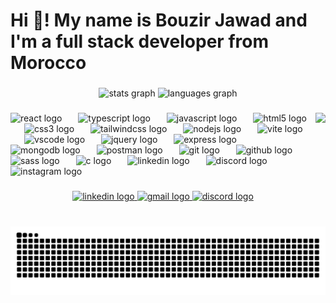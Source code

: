 <h1 align="left">Hi 👋! My name is Bouzir Jawad and I'm a full stack developer from Morocco</h1>

###

<div align="center">
  <img src="https://github-readme-stats.vercel.app/api?username=BouzirJawad&hide_title=true&hide_rank=false&show_icons=true&include_all_commits=true&count_private=true&disable_animations=false&theme=dracula&locale=en&hide_border=true" height="150" alt="stats graph"  />
  <img src="https://github-readme-stats.vercel.app/api/top-langs?username=BouzirJawad&locale=en&hide_title=true&layout=compact&card_width=320&langs_count=6&theme=dracula&hide_border=true" height="150" alt="languages graph"  />
</div>

###

<img align="right" height="150" src="https://i.imgflip.com/65efzo.gif"  />

###

<div align="left">
  <img src="https://skillicons.dev/icons?i=react" height="73" alt="react logo"  />
  <img width="18" />
  <img src="https://skillicons.dev/icons?i=ts" height="73" alt="typescript logo"  />
  <img width="18" />
  <img src="https://skillicons.dev/icons?i=js" height="73" alt="javascript logo"  />
  <img width="18" />
  <img src="https://skillicons.dev/icons?i=html" height="73" alt="html5 logo"  />
  <img width="18" />
  <img src="https://cdn.jsdelivr.net/gh/devicons/devicon/icons/css3/css3-original.svg" height="73" alt="css3 logo"  />
  <img width="18" />
  <img src="https://skillicons.dev/icons?i=tailwind" height="73" alt="tailwindcss logo"  />
  <img width="18" />
  <img src="https://skillicons.dev/icons?i=nodejs" height="73" alt="nodejs logo"  />
  <img width="18" />
  <img src="https://skillicons.dev/icons?i=vite" height="73" alt="vite logo"  />
  <img width="18" />
  <img src="https://skillicons.dev/icons?i=vscode" height="73" alt="vscode logo"  />
  <img width="18" />
  <img src="https://skillicons.dev/icons?i=jquery" height="73" alt="jquery logo"  />
  <img width="18" />
  <img src="https://skillicons.dev/icons?i=express" height="73" alt="express logo"  />
  <img width="18" />
  <img src="https://skillicons.dev/icons?i=mongodb" height="73" alt="mongodb logo"  />
  <img width="18" />
  <img src="https://skillicons.dev/icons?i=postman" height="73" alt="postman logo"  />
  <img width="18" />
  <img src="https://skillicons.dev/icons?i=git" height="73" alt="git logo"  />
  <img width="18" />
  <img src="https://skillicons.dev/icons?i=github" height="73" alt="github logo"  />
  <img width="18" />
  <img src="https://skillicons.dev/icons?i=sass" height="73" alt="sass logo"  />
  <img width="18" />
  <img src="https://skillicons.dev/icons?i=c" height="73" alt="c logo"  />
  <img width="18" />
  <img src="https://skillicons.dev/icons?i=linkedin" height="73" alt="linkedin logo"  />
  <img width="18" />
  <img src="https://skillicons.dev/icons?i=discord" height="73" alt="discord logo"  />
  <img width="18" />
  <img src="https://skillicons.dev/icons?i=instagram" height="73" alt="instagram logo"  />
</div>

###

<div align="center">
  <a href="www.linkedin.com/in/jawad-bouzir" target="_blank">
    <img src="https://img.shields.io/static/v1?message=LinkedIn&logo=linkedin&label=&color=0077B5&logoColor=white&labelColor=&style=for-the-badge" height="35" alt="linkedin logo"  />
  </a>
  <a href="jawadbouzir01@gmail.com" target="_blank">
    <img src="https://img.shields.io/static/v1?message=Gmail&logo=gmail&label=&color=D14836&logoColor=white&labelColor=&style=for-the-badge" height="35" alt="gmail logo"  />
  </a>
  <a href="itsjuubuu" target="_blank">
    <img src="https://img.shields.io/static/v1?message=Discord&logo=discord&label=&color=7289DA&logoColor=white&labelColor=&style=for-the-badge" height="35" alt="discord logo"  />
  </a>
</div>

###

<br clear="both">

<img src="https://raw.githubusercontent.com/BouzirJawad/BouzirJawad/output/snake.svg" alt="Snake animation" />

###
